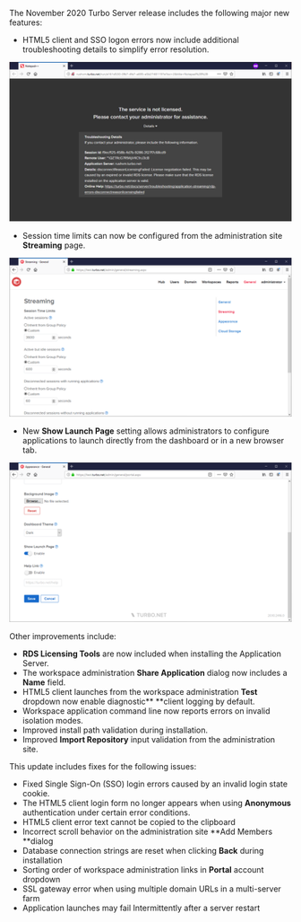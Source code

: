 The November 2020 Turbo Server release includes the following major new features:

- HTML5 client and SSO logon errors now include additional troubleshooting details to simplify error resolution.

![Service Not Licensed](../../../images/service-not-licensed.png)

- Session time limits can now be configured from the administration site **Streaming** page.

![Session Time Limits](../../../images/session-time-limits.png)

- New **Show Launch Page** setting allows administrators to configure applications to launch directly from the dashboard or in a new browser tab.

![Show Launch Page](../../../images/show-launch-page.png)


Other improvements include:

- **RDS Licensing Tools** are now included when installing the Application Server.
- The workspace administration **Share Application** dialog now includes a **Name** field.
- HTML5 client launches from the workspace administration **Test** dropdown now enable diagnostic** **client logging by default.
- Workspace application command line now reports errors on invalid isolation modes.
- Improved install path validation during installation.
- Improved **Import Repository** input validation from the administration site.

This update includes fixes for the following issues:

- Fixed Single Sign-On (SSO) login errors caused by an invalid login state cookie.
- The HTML5 client login form no longer appears when using **Anonymous** authentication under certain error conditions.
- HTML5 client error text cannot be copied to the clipboard
- Incorrect scroll behavior on the administration site **Add Members **dialog
- Database connection strings are reset when clicking **Back** during installation
- Sorting order of workspace administration links in **Portal** account dropdown
- SSL gateway error when using multiple domain URLs in a multi-server farm
- Application launches may fail Intermittently after a server restart



